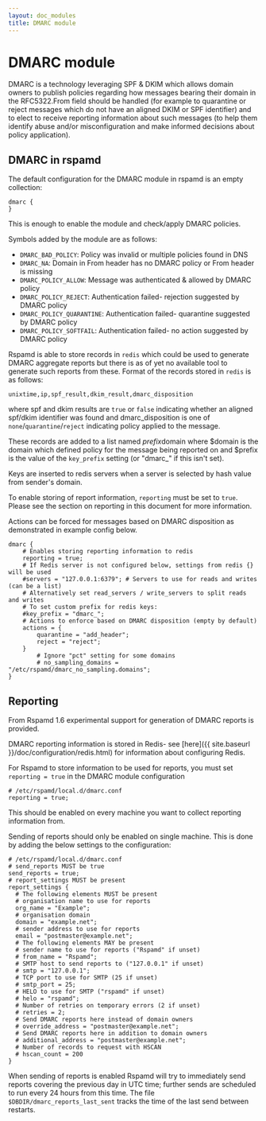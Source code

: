 ```yaml
---
layout: doc_modules
title: DMARC module
---
```

# DMARC module

DMARC is a technology leveraging SPF & DKIM which allows domain owners to publish policies regarding how messages bearing
their domain in the RFC5322.From field should be handled (for example to quarantine or reject messages which do not have an
aligned DKIM or SPF identifier) and to elect to receive reporting information about such messages (to help them identify
abuse and/or misconfiguration and make informed decisions about policy application).

## DMARC in rspamd

The default configuration for the DMARC module in rspamd is an empty collection:

~~~ucl
dmarc {
}
~~~

This is enough to enable the module and check/apply DMARC policies.

Symbols added by the module are as follows:

- `DMARC_BAD_POLICY`: Policy was invalid or multiple policies found in DNS
- `DMARC_NA`: Domain in From header has no DMARC policy or From header is missing
- `DMARC_POLICY_ALLOW`: Message was authenticated & allowed by DMARC policy
- `DMARC_POLICY_REJECT`: Authentication failed- rejection suggested by DMARC policy
- `DMARC_POLICY_QUARANTINE`: Authentication failed- quarantine suggested by DMARC policy
- `DMARC_POLICY_SOFTFAIL`: Authentication failed- no action suggested by DMARC policy

Rspamd is able to store records in `redis` which could be used to generate DMARC aggregate reports but there is as of yet no available tool to generate such reports from these. Format of the records stored in `redis` is as follows:

    unixtime,ip,spf_result,dkim_result,dmarc_disposition

where spf and dkim results are `true` or `false` indicating whether an aligned spf/dkim identifier was found and dmarc_disposition is one of `none`/`quarantine`/`reject` indicating policy applied to the message.

These records are added to a list named $prefix$domain where $domain is the domain which defined policy for the message being reported on and $prefix is the value of the `key_prefix` setting (or "dmarc_" if this isn't set).

Keys are inserted to redis servers when a server is selected by hash value from sender's domain.

To enable storing of report information, `reporting` must be set to `true`. Please see the section on reporting in this document for more information.

Actions can be forced for messages based on DMARC disposition as demonstrated in example config below.

~~~ucl
dmarc {
	# Enables storing reporting information to redis
	reporting = true;
	# If Redis server is not configured below, settings from redis {} will be used
	#servers = "127.0.0.1:6379"; # Servers to use for reads and writes (can be a list)
	# Alternatively set read_servers / write_servers to split reads and writes
	# To set custom prefix for redis keys:
	#key_prefix = "dmarc_";
	# Actions to enforce based on DMARC disposition (empty by default)
	actions = {
		quarantine = "add_header";
		reject = "reject";
	}
        # Ignore "pct" setting for some domains
        # no_sampling_domains = "/etc/rspamd/dmarc_no_sampling.domains";
}
~~~

## Reporting

From Rspamd 1.6 experimental support for generation of DMARC reports is provided.

DMARC reporting information is stored in Redis- see [here]({{ site.baseurl }}/doc/configuration/redis.html) for information about configuring Redis.

For Rspamd to store information to be used for reports, you must set `reporting = true` in the DMARC module configuration

~~~ucl
# /etc/rspamd/local.d/dmarc.conf
reporting = true;
~~~

This should be enabled on every machine you want to collect reporting information from.

Sending of reports should only be enabled on single machine. This is done by adding the below settings to the configuration:

~~~ucl
# /etc/rspamd/local.d/dmarc.conf
# send_reports MUST be true
send_reports = true;
# report_settings MUST be present
report_settings {
  # The following elements MUST be present
  # organisation name to use for reports
  org_name = "Example";
  # organisation domain
  domain = "example.net";
  # sender address to use for reports
  email = "postmaster@example.net";
  # The following elements MAY be present
  # sender name to use for reports ("Rspamd" if unset)
  # from_name = "Rspamd";
  # SMTP host to send reports to ("127.0.0.1" if unset)
  # smtp = "127.0.0.1";
  # TCP port to use for SMTP (25 if unset)
  # smtp_port = 25;
  # HELO to use for SMTP ("rspamd" if unset)
  # helo = "rspamd";
  # Number of retries on temporary errors (2 if unset)
  # retries = 2;
  # Send DMARC reports here instead of domain owners
  # override_address = "postmaster@example.net";
  # Send DMARC reports here in addition to domain owners
  # additional_address = "postmaster@example.net";
  # Number of records to request with HSCAN
  # hscan_count = 200
}
~~~

When sending of reports is enabled Rspamd will try to immediately send reports covering the previous day in UTC time; further sends are scheduled to run every 24 hours from this time. The file `$DBDIR/dmarc_reports_last_sent` tracks the time of the last send between restarts.
